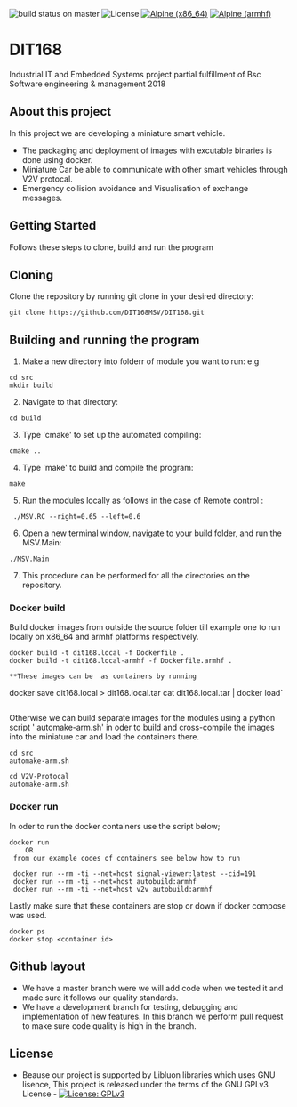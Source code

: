 ![build status on master](https://travis-ci.org/DIT168MSV/DIT168.svg?branch=master)
![License](https://img.shields.io/badge/license-GPL--3-blue.svg)
[![Alpine (x86_64)](https://img.shields.io/badge/Alpine-x86__64-blue.svg)](https://github.com/chrberger/libcluon/blob/gh-pages/alpine/v3.7/x86_64/Dockerfile#L19)
[![Alpine (armhf)](https://img.shields.io/badge/Alpine-armhf-blue.svg
)](https://github.com/chrberger/libcluon/blob/gh-pages/alpine/v3.7/armhf/Dockerfile#L25)

DIT168
======
Industrial IT and Embedded Systems project partial fulfillment of Bsc Software engineering & management 2018

## About this project

In this project we are developing a miniature smart vehicle.
- The packaging and deployment of images with excutable binaries is done using docker.
- Miniature Car be able to communicate with other smart vehicles through V2V protocal.
- Emergency collision avoidance and Visualisation of exchange messages.

## Getting Started

Follows these steps to clone, build and run the program

## Cloning

Clone the repository by running git clone in your desired directory: 

```
git clone https://github.com/DIT168MSV/DIT168.git
```

## Building and running the program

1. Make a new directory into folderr of module you want to run: e.g

```
cd src
mkdir build
```
2. Navigate to that directory:
```
cd build
```
3. Type 'cmake' to set up the automated compiling:
```
cmake ..
```
4. Type 'make' to build and compile the program:
```
make
```
5. Run the modules locally as follows in the case of Remote control :
```
 ./MSV.RC --right=0.65 --left=0.6
```
6. Open a new terminal window, navigate to your build folder, and run the MSV.Main:
```
./MSV.Main
```
7. This procedure can be performed for all the directories on the repository.

### Docker build

Build docker images from outside the source folder till example one to run locally on x86_64 and armhf platforms respectively.
```
docker build -t dit168.local -f Dockerfile .
docker build -t dit168.local-armhf -f Dockerfile.armhf .

**These images can be  as containers by running 

```
docker save dit168.local > dit168.local.tar
cat dit168.local.tar | docker load`

```
```
Otherwise we can build separate images for the modules using a python script ' automake-arm.sh' in oder to build and cross-compile the images into the miniature car and load the containers there.
```
cd src
automake-arm.sh

cd V2V-Protocal
automake-arm.sh
```
### Docker run
In oder to run the docker containers use the script below;
```
docker run
    OR
 from our example codes of containers see below how to run

 docker run --rm -ti --net=host signal-viewer:latest --cid=191
 docker run --rm -ti --net=host autobuild:armhf
 docker run --rm -ti --net=host v2v_autobuild:armhf

```
Lastly make sure that these containers are stop or down if docker compose was used.
```
docker ps
docker stop <container id>

```


## Github layout

- We have a master branch were we will add code when we tested it and made sure it follows our quality standards.
- We have a development branch for testing, debugging and implementation of new features. In this branch we perform pull request to make sure code quality is high in the branch.

## License

* Beause our project is supported by Libluon libraries which uses GNU lisence, This project is released under the terms of the GNU GPLv3 License - [![License: GPLv3](https://img.shields.io/badge/license-GPL--3-blue.svg
)](https://www.gnu.org/licenses/gpl-3.0.txt)

